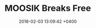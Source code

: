 ---
layout: post
image:  "https://mir-s3-cdn-cf.behance.net/project_modules/1400/9bb2c753333119.59305d5c03e54.gif"
date:   2018-02-03 13:09:42 +0400
title:  "MOOSIK Breaks Free"
description: "Art Direction, Branding, Illustration"
title2:  "Second Title"
description2: "Subtitle here about something"
---